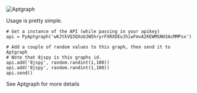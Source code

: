 ![Aptgraph](http://aptgraph.com/images/logo_on_grey.png)

Usage is pretty simple.

	# Get a instance of the API (while passing in your apikey)
	api = PyAptgraph('wKJtkVQ3QXoUJW5hryrFXRXDEoJhiwFmvA2KEWMSNH3AcMMPsx')

	# Add a couple of random values to this graph, then send it to Aptgraph
	# Note that 8jspy is this graphs id.
	api.add('8jspy', random.randint(1,100))
	api.add('8jspy', random.randint(1,100))
	api.send()

See Aptgraph for more details
